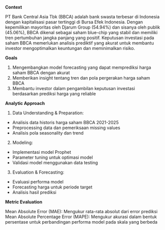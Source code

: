 **Context**

PT Bank Central Asia Tbk (BBCA) adalah bank swasta terbesar di Indonesia dengan kapitalisasi pasar tertinggi di Bursa Efek Indonesia. Dengan kepemilikan mayoritas oleh Djarum Group (54.94%) dan sisanya oleh publik (45.06%), BBCA dikenal sebagai saham blue-chip yang stabil dan memiliki tren pertumbuhan jangka panjang yang positif. Keputusan investasi pada saham BBCA memerlukan analisis prediktif yang akurat untuk membantu investor mengoptimalkan keuntungan dan meminimalkan risiko.

**Goals**

1. Mengembangkan model forecasting yang dapat memprediksi harga saham BBCA dengan akurat
2. Memberikan insight tentang tren dan pola pergerakan harga saham BBCA
3. Membantu investor dalam pengambilan keputusan investasi berdasarkan prediksi harga yang reliable

**Analytic Approach**

1. Data Understanding & Preparation:

  - Analisis data historis harga saham BBCA 2021-2025
  - Preprocessing data dan pemeriksaan missing values
  - Analisis pola seasonality dan trend

2. Modeling:

  - Implementasi model Prophet
  - Parameter tuning untuk optimasi model
  - Validasi model menggunakan data testing

3. Evaluation & Forecasting:

  - Evaluasi performa model
  - Forecasting harga untuk periode target
  - Analisis hasil prediksi

**Metric Evaluation**

Mean Absolute Error (MAE): Mengukur rata-rata absolut dari error prediksi
Mean Absolute Percentage Error (MAPE): Mengukur akurasi dalam bentuk persentase untuk perbandingan performa model pada skala yang berbeda
